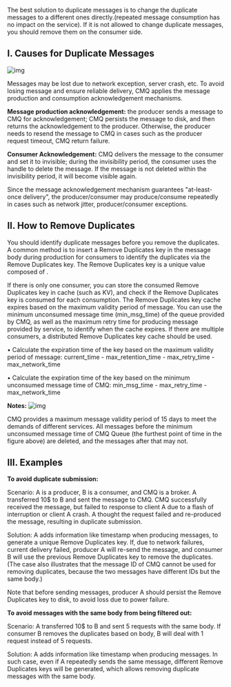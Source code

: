 The best solution to duplicate messages is to change the duplicate messages to a different ones directly.(repeated message consumption has no impact on the service). If it is not allowed to change duplicate messages, you should remove them on the consumer side.

## Ⅰ. Causes for Duplicate Messages

![img](https://mc.qcloudimg.com/static/img/821719ad41adc3c8e8de2473e6f3fbf5/image.png)

Messages may be lost due to network exception, server crash, etc. To avoid losing message and ensure reliable delivery, CMQ applies the message production and consumption acknowledgement mechanisms.

**Message production acknowledgement:** the producer sends a message to CMQ for acknowledgement; CMQ persists the message to disk, and then returns the acknowledgement to the producer. Otherwise, the producer needs to resend the message to CMQ in cases such as the producer request timeout, CMQ return failure.

**Consumer Acknowledgement:** CMQ delivers the message to the consumer and set it to invisible; during the invisibility period, the consumer uses the handle to delete the message. If the message is not deleted within the invisibility period, it will become visible again.

Since the message acknowledgement mechanism guarantees "at-least-once delivery", the producer/consumer may produce/consume repeatedly in cases such as network jitter, producer/consumer exceptions.

## Ⅱ. How to Remove Duplicates

You should identify duplicate messages before you remove the duplicates. A common method is to insert a Remove Duplicates key in the message body during production for consumers to identify the duplicates via the Remove Duplicates key. The Remove Duplicates key is a unique value composed of .

If there is only one consumer, you can store the consumed Remove Duplicates key in cache (such as KV), and check if the Remove Duplicates key is consumed for each consumption. The Remove Duplicates key cache expires based on the maximum validity period of message. You can use the minimum unconsumed message time (min_msg_time) of the queue provided by CMQ, as well as the maximum retry time for producing message provided by service, to identify when the cache expires.
If there are multiple consumers, a distributed Remove Duplicates key cache should be used.

• Calculate the expiration time of the key based on the maximum validity period of message:
current_time - max_retention_time - max_retry_time - max_network_time

• Calculate the expiration time of the key based on the minimum unconsumed message time of CMQ:
min_msg_time - max_retry_time - max_network_time

**Notes:**
![img](https://mc.qcloudimg.com/static/img/cd4f4fa763996459aaa2629a53e7075c/image.png)

CMQ provides a maximum message validity period of 15 days to meet the demands of different services.
All messages before the minimum unconsumed message time of CMQ Queue (the furthest point of time in the figure above) are deleted, and the messages after that may not.

## Ⅲ. Examples

**To avoid duplicate submission:**

Scenario: A is a producer, B is a consumer, and CMQ is a broker. A transferred 10$ to B and sent the message to CMQ. CMQ successfully received the message, but failed to response to client A due to a flash of interruption or client A crash. A thought the request failed and re-produced the message, resulting in duplicate submission.

Solution: A adds information like timestamp when producing messages, to generate a unique Remove Duplicates key. If, due to network failures, current delivery failed, producer A will re-send the message, and consumer B will use the previous Remove Duplicates key to remove the duplicates.
(The case also illustrates that the message ID of CMQ cannot be used for removing duplicates, because the two messages have different IDs but the same body.)

Note that before sending messages, producer A should persist the Remove Duplicates key to disk, to avoid loss due to power failure.

**To avoid messages with the same body from being filtered out:**

Scenario: A transferred 10$ to B and sent 5 requests with the same body. If consumer B removes the duplicates based on body, B will deal with 1 request instead of 5 requests.

Solution: A adds information like timestamp when producing messages. In such case, even if A repeatedly sends the same message, different Remove Duplicates keys will be generated, which allows removing duplicate messages with the same body.
